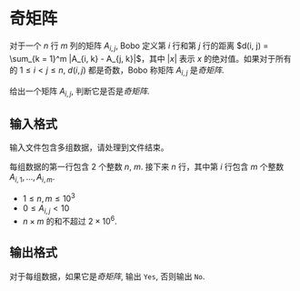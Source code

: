 # 奇矩阵

对于一个 $n$ 行 $m$ 列的矩阵 $A_{i, j}$, Bobo 定义第 $i$ 行和第 $j$ 行的距离 $d(i, j) = \sum_{k = 1}^m |A_{i, k} - A_{j, k}|$，其中 $|x|$ 表示 $x$ 的绝对值。如果对于所有的 $1 \leq i < j \leq n$, $d(i, j)$ 都是奇数，Bobo 称矩阵 $A_{i, j}$ 是*奇矩阵*. 

给出一个矩阵 $A_{i, j}$, 判断它是否是*奇矩阵*.

## 输入格式

输入文件包含多组数据，请处理到文件结束。

每组数据的第一行包含 $2$ 个整数 $n$, $m$. 接下来 $n$ 行，其中第 $i$ 行包含 $m$ 个整数 $A_{i, 1}, \dots, A_{i, m}$.

* $1 \leq n, m \leq 10^3$
* $0 \leq A_{i, j} < 10$
* $n \times m$ 的和不超过 $2 \times 10^6$.

## 输出格式

对于每组数据，如果它是*奇矩阵*, 输出 `Yes`, 否则输出 `No`.

<!--SAMPLES-->
